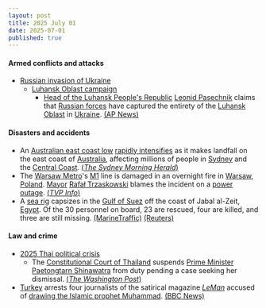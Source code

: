 ```yaml
---
layout: post
title: 2025 July 01
date: 2025-07-01
published: true
---
```



#### Armed conflicts and attacks

* [Russian invasion of Ukraine](https://en.wikipedia.org/wiki/Russian_invasion_of_Ukraine "Russian invasion of Ukraine")
  * [Luhansk Oblast campaign](https://en.wikipedia.org/wiki/Luhansk_Oblast_campaign "Luhansk Oblast campaign")
    * [Head of the Luhansk People's Republic](https://en.wikipedia.org/wiki/Head_of_the_Luhansk_People%27s_Republic "Head of the Luhansk People's Republic") [Leonid Pasechnik](https://en.wikipedia.org/wiki/Leonid_Pasechnik "Leonid Pasechnik") claims that [Russian forces](https://en.wikipedia.org/wiki/Russian_forces "Russian forces") have captured the entirety of the [Luhansk Oblast](https://en.wikipedia.org/wiki/Luhansk_Oblast "Luhansk Oblast") in [Ukraine](https://en.wikipedia.org/wiki/Ukraine "Ukraine"). [(AP News)](https://apnews.com/article/russia-ukraine-war-germany-d402df83478e83d86b30bd9b942d2532)

#### Disasters and accidents

* An [Australian east coast low](https://en.wikipedia.org/wiki/Australian_east_coast_low "Australian east coast low") [rapidly intensifies](https://en.wikipedia.org/wiki/Explosive_cyclogenesis "Explosive cyclogenesis") as it makes landfall on the east coast of [Australia](https://en.wikipedia.org/wiki/Australia "Australia"), affecting millions of people in [Sydney](https://en.wikipedia.org/wiki/Sydney "Sydney") and the [Central Coast](https://en.wikipedia.org/wiki/Central_Coast_%28New_South_Wales%29 "Central Coast (New South Wales)"). [(*The Sydney Morning Herald*)](https://www.smh.com.au/national/nsw/sydney-weather-live-bombogenesis-triggers-severe-weather-warning-as-rain-sets-in-20250701-p5mbib.html)
* The [Warsaw Metro](https://en.wikipedia.org/wiki/Warsaw_Metro "Warsaw Metro")'s [M1](https://en.wikipedia.org/wiki/M1_%28Warsaw%29 "M1 (Warsaw)") line is damaged in an overnight fire in [Warsaw](https://en.wikipedia.org/wiki/Warsaw "Warsaw"), [Poland](https://en.wikipedia.org/wiki/Poland "Poland"). [Mayor](https://en.wikipedia.org/wiki/Mayor_of_Warsaw "Mayor of Warsaw") [Rafał Trzaskowski](https://en.wikipedia.org/wiki/Rafa%C5%82_Trzaskowski "Rafał Trzaskowski") blames the incident on a [power outage](https://en.wikipedia.org/wiki/Power_outage "Power outage"). [(*TVP Info*)](https://www.tvp.info/87574992/warszawa-pozar-w-metrze-na-stacji-m1-raclawicka-wielkie-utrudnienia-w-ruchu-pociagow-gdzie-jezdzi-metro-komunikat-ztm)
* A [sea rig](https://en.wikipedia.org/wiki/Oil_platform "Oil platform") capsizes in the [Gulf of Suez](https://en.wikipedia.org/wiki/Gulf_of_Suez "Gulf of Suez") off the coast of Jabal al-Zeit, [Egypt](https://en.wikipedia.org/wiki/Egypt "Egypt"). Of the 30 personnel on board, 23 are rescued, four are killed, and three are still missing. [(MarineTraffic)](https://www.marinetraffic.com/en/maritime-news/14/accidents/2025/12190/sea-rig-accident-in-the-gulf-of-suez-claims-4-lives-6-still-) [(Reuters)](https://www.reuters.com/business/energy/drillship-capsizes-suez-gulf-egypts-petroleum-ministry-says-2025-07-01/)

#### Law and crime

* [2025 Thai political crisis](https://en.wikipedia.org/wiki/2025_Thai_political_crisis "2025 Thai political crisis")
  * The [Constitutional Court of Thailand](https://en.wikipedia.org/wiki/Constitutional_Court_of_Thailand "Constitutional Court of Thailand") suspends [Prime Minister](https://en.wikipedia.org/wiki/Prime_Minister_of_Thailand "Prime Minister of Thailand") [Paetongtarn Shinawatra](https://en.wikipedia.org/wiki/Paetongtarn_Shinawatra "Paetongtarn Shinawatra") from duty pending a case seeking her dismissal. [(*The Washington Post*)](https://www.washingtonpost.com/world/2025/07/01/thailand-cabinet-paetongtarn-leak-call-cambodia/2523a636-5638-11f0-b45b-dc9aeb848c03_story.html)
* [Turkey](https://en.wikipedia.org/wiki/Turkey "Turkey") arrests four journalists of the satirical magazine *[LeMan](https://en.wikipedia.org/wiki/LeMan_%28magazine%29 "LeMan (magazine)")* accused of [drawing the Islamic prophet Muhammad](https://en.wikipedia.org/wiki/Depictions_of_Muhammad "Depictions of Muhammad"). [(BBC News)](https://www.bbc.com/news/articles/cvg11361q42o)
